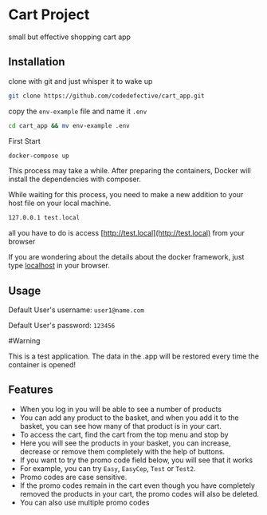 # Cart Project

small but effective shopping cart app

## Installation

clone with git and just whisper it to wake up

```bash
git clone https://github.com/codedefective/cart_app.git
```
copy the `env-example` file and name it `.env`

```bash
cd cart_app && mv env-example .env
```

First Start

```bash
docker-compose up
```
This process may take a while. After preparing the containers, Docker will install the dependencies with composer.

While waiting for this process, you need to make a new addition to your host file on your local machine.

```bash
127.0.0.1 test.local
```

all you have to do is access [http://test.local](http://test.local) from your browser

If you are wondering about the details about the docker framework, just type [localhost](http://localhost)  in your browser.

## Usage

Default User's username: `user1@name.com`

Default User's password: `123456`

#Warning

This is a test application. The data in the .app will be restored every time the container is opened!

## Features
- When you log in you will be able to see a number of products
- You can add any product to the basket, and when you add it to the basket, you can see how many of that product is in your cart.
- To access the cart, find the cart from the top menu and stop by
- Here you will see the products in your basket, you can increase, decrease or remove them completely with the help of buttons.
- If you want to try the promo code field below, you will see that it works
- For example, you can try `Easy`, `EasyCep`, `Test` or `Test2`.
- Promo codes are case sensitive.
- If the promo codes remain in the cart even though you have completely removed the products in your cart, the promo codes will also be deleted.
- You can also use multiple promo codes
